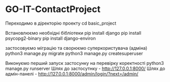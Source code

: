 # GO-IT-ContactProject

Переходимо в діректорію проекту
cd basic_project

Встановлюємо необхідні бібліотеки
pip install django
pip install psycopg2-binary
pip install django-environ

застосовуємо міграцію та сворюємо суперкористувача (адміна)
python3 manage.py migrate
python3 manage.py createsuperuser

Виконуємо перший запуск застосунку на перевірку коректності
python3 manage.py runserver
Шлях до застосутнку - http://127.0.0.1:8000/
Шлях до адмін-панелі - http://127.0.0.1:8000/admin/login/?next=/admin/